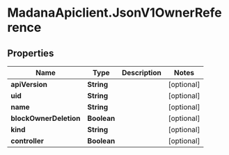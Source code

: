 # MadanaApiclient.JsonV1OwnerReference

## Properties

Name | Type | Description | Notes
------------ | ------------- | ------------- | -------------
**apiVersion** | **String** |  | [optional] 
**uid** | **String** |  | [optional] 
**name** | **String** |  | [optional] 
**blockOwnerDeletion** | **Boolean** |  | [optional] 
**kind** | **String** |  | [optional] 
**controller** | **Boolean** |  | [optional] 


